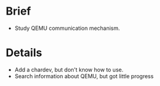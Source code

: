 # Brief #

  * Study QEMU communication mechanism.


# Details #

  * Add a chardev, but don't know how to use.
  * Search information about QEMU, but got little progress